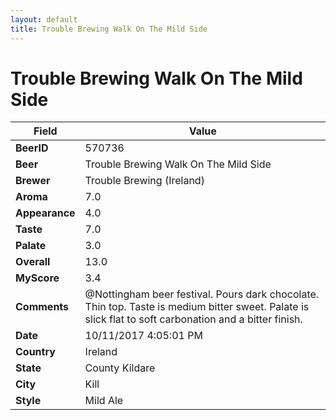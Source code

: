 ```yaml
---
layout: default
title: Trouble Brewing Walk On The Mild Side
---
```


# Trouble Brewing Walk On The Mild Side

| Field         | Value     |
|---------------|-----------|
| **BeerID** | 570736 |
| **Beer** | Trouble Brewing Walk On The Mild Side |
| **Brewer** | Trouble Brewing (Ireland) |
| **Aroma** | 7.0 |
| **Appearance** | 4.0 |
| **Taste** | 7.0 |
| **Palate** | 3.0 |
| **Overall** | 13.0 |
| **MyScore** | 3.4 |
| **Comments** | @Nottingham beer festival. Pours dark chocolate. Thin top. Taste is medium bitter sweet. Palate is slick flat to soft carbonation and a bitter finish. |
| **Date** | 10/11/2017 4:05:01 PM |
| **Country** | Ireland |
| **State** | County Kildare |
| **City** | Kill |
| **Style** | Mild Ale |
